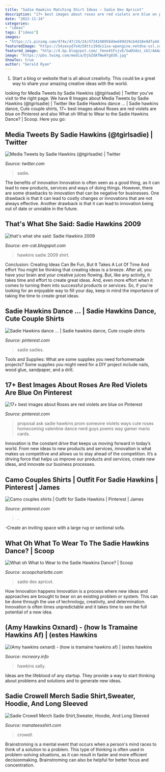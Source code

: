 ```yaml
---
title: "Sadie Hawkins Matching Shirt Ideas ~ Sadie Dex Apricot"
description: "17+ best images about roses are red violets are blue on pinterest"
date: "2022-11-24"
categories:
- "ideas"
tags: ["ideas"]
images:
- "https://i.pinimg.com/474x/47/24/24/4724248958d4ed49d19cb4d18e9dfa4d--camo-engagement-pictures-camo-pictures.jpg"
featuredImage: "https://54zexyd7o4z58ttz19dx11xa-wpengine.netdna-ssl.com/wp-content/uploads/2014/12/Apricot-Lane-32-600x1159.jpg"
featured_image: "http://4.bp.blogspot.com/_fmne4tFvjvE/SwDUdoz_sbI/AAAAAAAAD8A/0G56UoHQ8mk/s1600/aaaaa+003.jpg"
image: "https://pbs.twimg.com/media/DjbZdAfWwAYg83O.jpg"
ShowToc: true
author: "Gerald Ryan"
---
```



1. Start a blog or website that is all about creativity. This could be a great way to share your amazing creative ideas with the world.

	

		
looking for Media Tweets by Sadie Hawkins (@tgirlsadie) | Twitter you've visit to the right page. We have 8 Images about Media Tweets by Sadie Hawkins (@tgirlsadie) | Twitter like Sadie Hawkins dance … | Sadie hawkins dance, Cute couple shirts, 17+ best images about Roses are red violets are blue on Pinterest and also What oh What to Wear to the Sadie Hawkins Dance? | Scoop. Here you go:
		
    
## Media Tweets By Sadie Hawkins (@tgirlsadie) | Twitter

<img loading=lazy src="https://pbs.twimg.com/media/DjbZdAfWwAYg83O.jpg" onerror="this.onerror=null;this.src='https://tse1.mm.bing.net/th?id=OIP.MyP-s8HxC1vfRZjPaiw1RQHaNK&amp;pid=15.1';" alt="Media Tweets by Sadie Hawkins (@tgirlsadie) | Twitter">

_Source: twitter.com_

>sadie. 

	

The benefits of innovation
Innovation is often seen as a good thing, as it can lead to new products, services and ways of doing things. However, there are some drawbacks to innovation that can be negative for businesses. One drawback is that it can lead to costly changes or innovations that are not always effective. Another drawback is that it can lead to innovation being out of date or unviable in the future.

    
## That&#039;s What She Said: Sadie Hawkins 2009

<img loading=lazy src="http://4.bp.blogspot.com/_fmne4tFvjvE/SwDUdoz_sbI/AAAAAAAAD8A/0G56UoHQ8mk/s1600/aaaaa+003.jpg" onerror="this.onerror=null;this.src='https://tse2.mm.bing.net/th?id=OIP.sQGex5q8MDYwC_MbkX9I0wHaFj&amp;pid=15.1';" alt="that&#039;s what she said: Sadie Hawkins 2009">

_Source: em-cat.blogspot.com_

>hawkins sadie 2009 shirt. 

	

Conclusion: Creating Ideas Can Be Fun, But It Takes A Lot Of Time And effort
You might be thinking that creating ideas is a breeze. After all, you have your brain and your creative juices flowing. But, like any activity, it takes time and effort to create great ideas. And, even more effort when it comes to turning them into successful products or services. So, if you're looking for an enjoyable way to fill your day, keep in mind the importance of taking the time to create great ideas.

    
## Sadie Hawkins Dance … | Sadie Hawkins Dance, Cute Couple Shirts

<img loading=lazy src="https://i.pinimg.com/originals/17/64/4d/17644dba6b76dce94bbd54a585e376c3.jpg" onerror="this.onerror=null;this.src='https://tse4.mm.bing.net/th?id=OIP.GmtZiYASETZo_TrFKxjKHAHaHa&amp;pid=15.1';" alt="Sadie Hawkins dance … | Sadie hawkins dance, Cute couple shirts">

_Source: pinterest.com_

>sadie sadies. 

	

Tools and Supplies: What are some supplies you need forhomemade projects?
Some supplies you might need for a DIY project include nails, wood glue, sandpaper, and a drill.

    
## 17+ Best Images About Roses Are Red Violets Are Blue On Pinterest

<img loading=lazy src="https://s-media-cache-ak0.pinimg.com/736x/68/98/20/6898204a54a154f4fc2b155f0f265e9d.jpg" onerror="this.onerror=null;this.src='https://tse3.mm.bing.net/th?id=OIP.94RRLeCbyQlWE4QVFVfCiQHaIx&amp;pid=15.1';" alt="17+ best images about Roses are red violets are blue on Pinterest">

_Source: pinterest.com_

>proposal ask sadie hawkins prom someone violets ways cute roses homecoming valentine dance nerd guys poems way gamer mario cards. 

	

Innovation is the constant drive that keeps us moving forward in today’s world. From new ideas to new products and services, innovation is what makes us competitive and allows us to stay ahead of the competition. It’s a driving force that helps us improve our products and services, create new ideas, and innovate our business processes.

    
## Camo Couples Shirts | Outfit For Sadie Hawkins | Pinterest | James

<img loading=lazy src="https://i.pinimg.com/474x/47/24/24/4724248958d4ed49d19cb4d18e9dfa4d--camo-engagement-pictures-camo-pictures.jpg" onerror="this.onerror=null;this.src='https://tse2.mm.bing.net/th?id=OIP.mOT0fbFEpOScPxwU2wFSFQAAAA&amp;pid=15.1';" alt="Camo couples shirts | Outfit for Sadie Hawkins | Pinterest | James">

_Source: pinterest.com_

>. 

	

-Create an inviting space with a large rug or sectional sofa.

    
## What Oh What To Wear To The Sadie Hawkins Dance? | Scoop

<img loading=lazy src="https://54zexyd7o4z58ttz19dx11xa-wpengine.netdna-ssl.com/wp-content/uploads/2014/12/Apricot-Lane-32-600x1159.jpg" onerror="this.onerror=null;this.src='https://tse2.mm.bing.net/th?id=OIP.jil8BBW0dLAnpMqUY1JCmwHaOT&amp;pid=15.1';" alt="What oh What to Wear to the Sadie Hawkins Dance? | Scoop">

_Source: scoopcharlotte.com_

>sadie dex apricot. 

	

How Innovation happens
Innovation is a process where new ideas and approaches are brought to bear on an existing problem or system. This can be done through the use of technology, creativity, and determination. Innovation is often times unpredictable and it takes time to see the full potential of a new idea.

    
## (Amy Hawkins Oxnard) - (how Is Tramaine Hawkins Af) | (estes Hawkins

<img loading=lazy src="http://www.contactmusic.com/pics/mb/lafca_dinner_2_130109/sally_hawkins_2242534.jpg" onerror="this.onerror=null;this.src='https://tse4.mm.bing.net/th?id=OIP.rTFkNK1SoSYYpwLM4HJyxQHaNx&amp;pid=15.1';" alt="(Amy hawkins oxnard) - (how is tramaine hawkins af) | (estes hawkins">

_Source: mcneary.info_

>hawkins sally. 

	

Ideas are the lifeblood of any startup. They provide a way to start thinking about problems and solutions and to generate new ideas.

    
## Sadie Crowell Merch Sadie Shirt,Sweater, Hoodie, And Long Sleeved

<img loading=lazy src="https://manateesshirt.com/wp-content/uploads/2020/11/sadie-crowell-merch-sadie-shirt-Ladies-trang.jpg" onerror="this.onerror=null;this.src='https://tse3.mm.bing.net/th?id=OIP.ff9jfujxDw1ByB2II6hrsgHaHa&amp;pid=15.1';" alt="Sadie Crowell Merch Sadie Shirt,Sweater, Hoodie, And Long Sleeved">

_Source: manateesshirt.com_

>crowell. 

	

Brainstroming is a mental event that occurs when a person's mind races to think of a solution to a problem. This type of thinking is often used in problem-solving situations, as it can result in faster and more efficient decisionmaking. Brainstroming can also be helpful for better focus and concentration.

